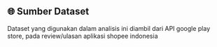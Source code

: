 ## 🌐 Sumber Dataset

Dataset yang digunakan dalam analisis ini diambil dari API google play store, pada review/ulasan aplikasi shopee indonesia
